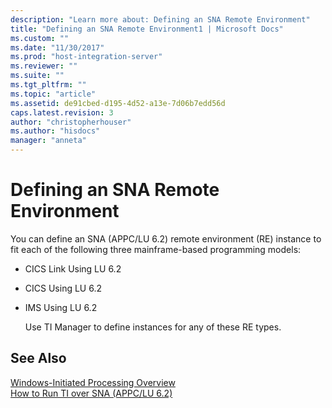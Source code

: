 ```yaml
---
description: "Learn more about: Defining an SNA Remote Environment"
title: "Defining an SNA Remote Environment1 | Microsoft Docs"
ms.custom: ""
ms.date: "11/30/2017"
ms.prod: "host-integration-server"
ms.reviewer: ""
ms.suite: ""
ms.tgt_pltfrm: ""
ms.topic: "article"
ms.assetid: de91cbed-d195-4d52-a13e-7d06b7edd56d
caps.latest.revision: 3
author: "christopherhouser"
ms.author: "hisdocs"
manager: "anneta"
---
```

# Defining an SNA Remote Environment
You can define an SNA (APPC/LU 6.2) remote environment (RE) instance to fit each of the following three mainframe-based programming models:  
  
- CICS Link Using LU 6.2  
  
- CICS Using LU 6.2  
  
- IMS Using LU 6.2  
  
  Use TI Manager to define instances for any of these RE types.  
  
## See Also  
 [Windows-Initiated Processing Overview](../core/windows-initiated-processing-overview2.md)   
 [How to Run TI over SNA (APPC/LU 6.2)](../core/how-to-run-ti-over-sna-appc-lu-6-2-1.md)
